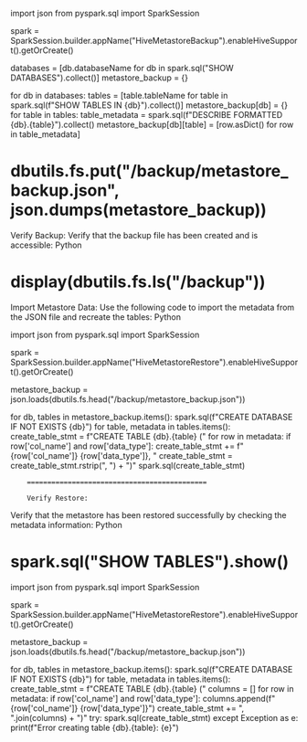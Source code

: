 import json
from pyspark.sql import SparkSession

spark = SparkSession.builder.appName("HiveMetastoreBackup").enableHiveSupport().getOrCreate()

databases = [db.databaseName for db in spark.sql("SHOW DATABASES").collect()]
metastore_backup = {}

for db in databases:
    tables = [table.tableName for table in spark.sql(f"SHOW TABLES IN {db}").collect()]
    metastore_backup[db] = {}
    for table in tables:
        table_metadata = spark.sql(f"DESCRIBE FORMATTED {db}.{table}").collect()
        metastore_backup[db][table] = [row.asDict() for row in table_metadata]

dbutils.fs.put("/backup/metastore_backup.json", json.dumps(metastore_backup))
======================================================

Verify Backup:
Verify that the backup file has been created and is accessible:
Python

display(dbutils.fs.ls("/backup"))
================

Import Metastore Data:
Use the following code to import the metadata from the JSON file and recreate the tables:
Python

import json
from pyspark.sql import SparkSession

spark = SparkSession.builder.appName("HiveMetastoreRestore").enableHiveSupport().getOrCreate()

metastore_backup = json.loads(dbutils.fs.head("/backup/metastore_backup.json"))

for db, tables in metastore_backup.items():
    spark.sql(f"CREATE DATABASE IF NOT EXISTS {db}")
    for table, metadata in tables.items():
        create_table_stmt = f"CREATE TABLE {db}.{table} ("
        for row in metadata:
            if row['col_name'] and row['data_type']:
                create_table_stmt += f"{row['col_name']} {row['data_type']}, "
        create_table_stmt = create_table_stmt.rstrip(", ") + ")"
        spark.sql(create_table_stmt)


        ============================================

        Verify Restore:
Verify that the metastore has been restored successfully by checking the metadata information:
Python

spark.sql("SHOW TABLES").show()
===================================
import json
from pyspark.sql import SparkSession

spark = SparkSession.builder.appName("HiveMetastoreRestore").enableHiveSupport().getOrCreate()

metastore_backup = json.loads(dbutils.fs.head("/backup/metastore_backup.json"))

for db, tables in metastore_backup.items():
    spark.sql(f"CREATE DATABASE IF NOT EXISTS {db}")
    for table, metadata in tables.items():
        create_table_stmt = f"CREATE TABLE {db}.{table} ("
        columns = []
        for row in metadata:
            if row['col_name'] and row['data_type']:
                columns.append(f"{row['col_name']} {row['data_type']}")
        create_table_stmt += ", ".join(columns) + ")"
        try:
            spark.sql(create_table_stmt)
        except Exception as e:
            print(f"Error creating table {db}.{table}: {e}")

